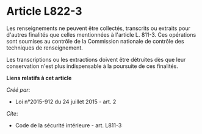 # Article L822-3

Les renseignements ne peuvent être collectés, transcrits ou extraits pour d'autres finalités que celles mentionnées à
l'article L. 811-3. Ces opérations sont soumises au contrôle de la Commission nationale de contrôle des techniques de
renseignement. 

Les transcriptions ou les extractions doivent être détruites dès que leur conservation n'est plus indispensable à la
poursuite de ces finalités.

**Liens relatifs à cet article**

_Créé par_:

  - Loi n°2015-912 du 24 juillet 2015 - art. 2

_Cite_:

  - Code de la sécurité intérieure - art. L811-3

